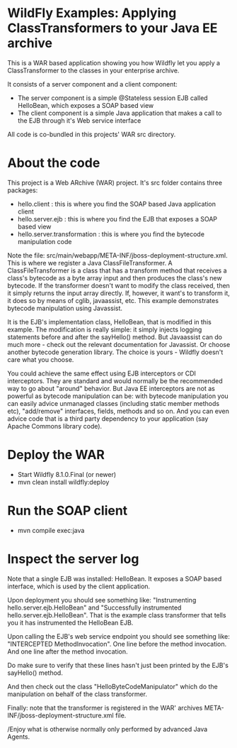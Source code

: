 WildFly Examples: Applying ClassTransformers to your Java EE archive 
========================
This is a WAR based application showing you how Wildfly let you apply a ClassTransformer to the classes in your enterprise archive.

It consists of a server component and a client component:
* The server component is a simple @Stateless session EJB called HelloBean, which exposes a SOAP based view
* The client component is a simple Java application that makes a call to the EJB through it's Web service interface

All code is co-bundled in this projects' WAR src directory.
 
About the code 
========================
This project is a Web ARchive (WAR) project. It's src folder contains three packages:
* hello.client : this is where you find the SOAP based Java application client
* hello.server.ejb : this is where you find the EJB that exposes a SOAP based view
* hello.server.transformation : this is where you find the bytecode manipulation code

Note the file: src/main/webapp/META-INF/jboss-deployment-structure.xml. 
This is where we register a Java ClassFileTransformer.
A ClassFileTransformer is a class that has a transform method that receives a class's bytecode as a byte array input and then produces the class's new bytecode.
If the transformer doesn't want to modify the class received, then it simply returns the input array directly.
If, however, it want's to transform it, it does so by means of cglib, javaassist, etc. 
This example demonstrates bytecode manipulation using Javassist.

It is the EJB's implementation class, HelloBean, that is modified in this example. 
The modification is really simple: it simply injects logging statements before and after the sayHello() method.
But Javaassist can do much more - check out the relevant documentation for Javassist. 
Or choose another bytecode generation library. 
The choice is yours - Wildfly doesn't care what you choose. 

You could achieve the same effect using EJB interceptors or CDI interceptors. They are standard and would normally be the recommended way to go about "around" behavior.
But Java EE interceptors are not as powerful as bytecode manipulation can be: with bytecode manipulation you can easily advice unmanaged classes (including static member methods etc), "add/remove" interfaces, fields, methods and so on.
And you can even advice code that is a third party dependency to your application (say Apache Commons library code).   

Deploy the WAR 
========================
* Start Wildfly 8.1.0.Final (or newer)
* mvn clean install wildfly:deploy

Run the SOAP client 
========================
* mvn compile exec:java

Inspect the server log  
========================
Note that a single EJB was installed: HelloBean. It exposes a SOAP based interface, which is used by the client application.

Upon deployment you should see something like: "Instrumenting hello.server.ejb.HelloBean" and "Successfully instrumented hello.server.ejb.HelloBean".
That is the example class transformer that tells you it has instrumented the HelloBean EJB.

Upon calling the EJB's web service endpoint you should see something like: "INTERCEPTED MethodInvocation".
One line before the method invocation. And one line after the method invocation. 

Do make sure to verify that these lines hasn't just been printed by the EJB's sayHello() method.

And then check out the class "HelloByteCodeManipulator" which do the manipulation on behalf of the class transformer.

Finally: note that the transformer is registered in the WAR' archives META-INF/jboss-deployment-structure.xml file.

/Enjoy what is otherwise normally only performed by advanced Java Agents.  
